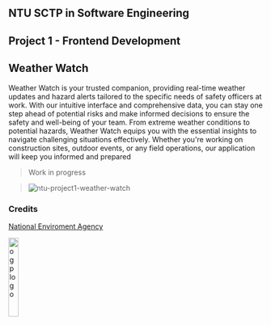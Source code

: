 ## NTU SCTP in Software Engineering

## Project 1 - Frontend Development

## Weather Watch

Weather Watch is your trusted companion, providing real-time weather updates and hazard alerts tailored to the specific needs of safety officers at work.
With our intuitive interface and comprehensive data, you can stay one step ahead of potential risks and make informed decisions to ensure the safety and well-being of your team. From extreme weather conditions to potential hazards, Weather Watch equips you with the essential insights to navigate challenging situations effectively. Whether you're working on construction sites, outdoor events, or any field operations, our application will keep you informed and prepared

> Work in progress

> ![ntu-project1-weather-watch](https://socialify.git.ci/JustenMX/ntu-project1-weather-watch/image?font=Raleway&forks=1&language=1&name=1&pattern=Plus&pulls=1&stargazers=1&theme=Auto)

### Credits

[National Enviroment Agency](https://beta.data.gov.sg/datasets/)

<img src="https://d33wubrfki0l68.cloudfront.net/17db5b93c652e8401162c9c49bd337dad3433f74/6780e/images/ogp-logo-spacing.png" alt="ogp logo"  width="20%" height="20%">
